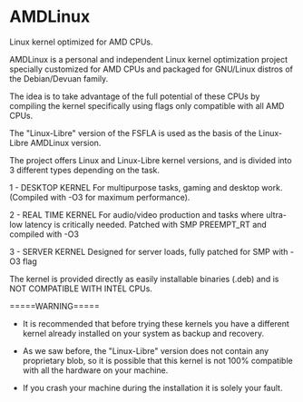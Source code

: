 # AMDLinux
Linux kernel optimized for AMD CPUs.

AMDLinux is a personal and independent Linux kernel optimization project specially customized for AMD CPUs and packaged for GNU/Linux distros of the Debian/Devuan family.

The idea is to take advantage of the full potential of these CPUs by compiling the kernel specifically using flags only compatible with all AMD CPUs.

The "Linux-Libre" version of the FSFLA is used as the basis of the Linux-Libre AMDLinux version. 

The project offers Linux and Linux-Libre kernel versions, and is divided into 3 different types depending on the task.

1 - DESKTOP KERNEL
For multipurpose tasks, gaming and desktop work. (Compiled with -O3 for maximum performance).

2 - REAL TIME KERNEL
For audio/video production and tasks where ultra-low latency is critically needed. Patched with SMP PREEMPT_RT and compiled with -O3

3 - SERVER KERNEL
Designed for server loads, fully patched for SMP with -O3 flag

The kernel is provided directly as easily installable binaries (.deb) and is NOT COMPATIBLE WITH INTEL CPUs.

=====WARNING=====

- It is recommended that before trying these kernels you have a different kernel already installed on your system as backup and recovery.

- As we saw before, the "Linux-Libre" version does not contain any proprietary blob, so it is possible that this kernel is not 100% compatible with all the hardware on your machine.

- If you crash your machine during the installation it is solely your fault.
